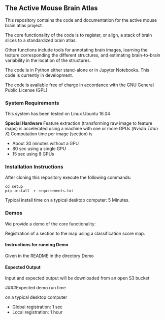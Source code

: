 ## The Active Mouse Brain Atlas

This repository contains the code and documentation for the active mouse brain atlas project. 

The core functionality of the code is to register, or align, a stack of brain slices to a standardized brain atlas.

Other functions include tools for annotating brain images, learning the texture corresponding the different structures, and estimating brain-to-brain variability in the location of the structures.

The code is in Python either stand-alone or in Jupyter Notebooks. This code is currently in development.

The code is available free of charge in accordance with the GNU General Public License (GPL)

### System Requirements

This system has been tested on Linux Ubuntu 16.04

**Special Hardware**
Feature extraction (transforming raw image to feature maps) is accelerated using a machine with one or more GPUs  (*Nvidia Titan X*) Computation time per image (section) is 
* About 30 minutes without a GPU
* 80 sec using a single GPU
* 15 sec using 8 GPUs

### Installation Instructions
After cloning this repository execute the following commands:
```
cd setup
pip install -r requirements.txt
```

Typical install time on a typical desktop computer: 5 Minutes.

### Demos

We provide a demo of the core functionality:

Registration of a section to the map using a classification score map.

#### Instructions for running Demo

Given in the README in the directory Demo

#### Expected Output

Input and expected output will be downloaded from an open S3 bucket

####Expected demo run time 

on a typical desktop computer

* Global registration: 1 sec
* Local registration: 1 hour


